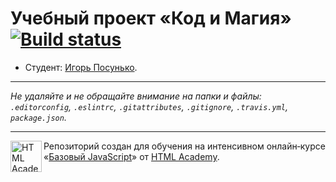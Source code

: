 # Учебный проект «Код и Магия» [![Build status][travis-image]][travis-url]

* Студент: [Игорь Посунько](https://up.htmlacademy.ru/javascript/9/user/367171).

---

_Не удаляйте и не обращайте внимание на папки и файлы:_<br>
_`.editorconfig`, `.eslintrc`, `.gitattributes`, `.gitignore`, `.travis.yml`, `package.json`._

---

<a href="https://htmlacademy.ru/intensive/javascript"><img align="left" width="50" height="50" title="HTML Academy" src="https://up.htmlacademy.ru/static/img/intensive/javascript/logo-for-github.svg"></a>

Репозиторий создан для обучения на интенсивном онлайн‑курсе «[Базовый JavaScript](https://htmlacademy.ru/intensive/javascript)» от [HTML Academy](https://htmlacademy.ru).

[travis-image]: https://travis-ci.org/htmlacademy-javascript/367171-code-and-magick.svg?branch=master
[travis-url]: https://travis-ci.org/htmlacademy-javascript/367171-code-and-magick
